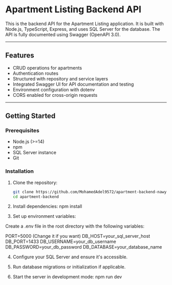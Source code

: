 # Apartment Listing Backend API

This is the backend API for the Apartment Listing application. It is built with Node.js, TypeScript, Express, and uses SQL Server for the database. The API is fully documented using Swagger (OpenAPI 3.0).

---

## Features

- CRUD operations for apartments
- Authentication routes
- Structured with repository and service layers
- Integrated Swagger UI for API documentation and testing
- Environment configuration with dotenv
- CORS enabled for cross-origin requests

---

## Getting Started

### Prerequisites

- Node.js (>=14)
- npm
- SQL Server instance
- Git

### Installation

1. Clone the repository:

   ```bash
   git clone https://github.com/MohamedAdel9572/apartment-backend-nawy.git
   cd apartment-backend

2. Install dependencies:
	npm install

3. Set up environment variables:

Create a .env file in the root directory with the following variables:

PORT=5000 (Change it if you want)
DB_HOST=your_sql_server_host
DB_PORT=1433
DB_USERNAME=your_db_username
DB_PASSWORD=your_db_password
DB_DATABASE=your_database_name

4. Configure your SQL Server and ensure it's accessible.

5. Run database migrations or initialization if applicable.

6. Start the server in development mode:
	npm run dev
